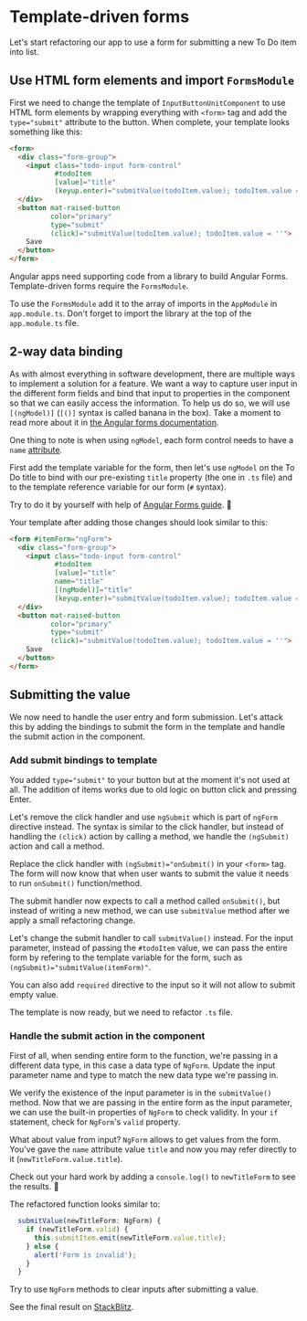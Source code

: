 # Template-driven forms

Let's start refactoring our app to use a form for submitting a new To Do item into list.

## Use HTML form elements and import `FormsModule`

First we need to change the template of `InputButtonUnitComponent` to use HTML form elements by wrapping everything with `<form>` tag and add the `type="submit"` attribute to the button. When complete, your template looks something like this:

```html
<form>
  <div class="form-group">
    <input class="todo-input form-control"
           #todoItem
           [value]="title"
           (keyup.enter)="submitValue(todoItem.value); todoItem.value = ''">
  </div>
  <button mat-raised-button
          color="primary"
          type="submit"
          (click)="submitValue(todoItem.value); todoItem.value = ''">
    Save
  </button>
</form>
```

Angular apps need supporting code from a library to build Angular Forms. Template-driven forms require the `FormsModule`.

To use the `FormsModule` add it to the array of imports in the `AppModule` in `app.module.ts`. Don't forget to import the library at the top of the `app.module.ts` file.

## 2-way data binding

As with almost everything in software development, there are multiple ways to implement a solution for a feature. We want a way to capture user input in the different form fields and bind that input to properties in the component so that we can easily access the information. To help us do so, we will use `[(ngModel)]` (`[()]` syntax is called banana in the box). Take a moment to read more about it in [the Angular forms documentation](https://angular.io/api/forms/NgModel#description).

One thing to note is when using `ngModel`, each form control needs to have a `name` [attribute](https://angular.io/api/core/Attribute).

First add the template variable for the form, then let's use `ngModel` on the To Do title to bind with our pre-existing `title` property (the one in `.ts` file) and to the template reference variable for our form (`#` syntax).

Try to do it by yourself with help of [Angular Forms guide](https://angular.io/guide/forms). 💪

Your template after adding those changes should look similar to this:

```html
<form #itemForm="ngForm">
  <div class="form-group">
    <input class="todo-input form-control"
           #todoItem
           [value]="title"
           name="title"
           [(ngModel)]="title"
           (keyup.enter)="submitValue(todoItem.value); todoItem.value = ''">
  </div>
  <button mat-raised-button
          color="primary"
          type="submit"
          (click)="submitValue(todoItem.value); todoItem.value = ''">
    Save
  </button>
</form>
```

## Submitting the value

We now need to handle the user entry and form submission. Let's attack this by adding the bindings to submit the form in the template and handle the submit action in the component.

### Add submit bindings to template

You added `type="submit"` to your button but at the moment it's not used at all. The addition of items works due to old logic on button click and pressing Enter.

Let's remove the click handler and use `ngSubmit` which is part of `ngForm` directive instead. The syntax is similar to the click handler, but instead of handling the `(click)` action by calling a method, we handle the `(ngSubmit)` action and call a method.

Replace the click handler with `(ngSubmit)="onSubmit()` in your `<form>` tag. The form will now know that when user wants to submit the value it needs to run `onSubmit()` function/method.

The submit handler now expects to call a method called `onSubmit()`, but instead of writing a new method, we can use `submitValue` method after we apply a small refactoring change.

Let's change the submit handler to call `submitValue()` instead. For the input parameter, instead of passing the `#todoItem` value, we can pass the entire form by refering to the template variable for the form, such as `(ngSubmit)="submitValue(itemForm)"`.

You can also add `required` directive to the input so it will not allow to submit empty value.

The template is now ready, but we need to refactor `.ts` file.

### Handle the submit action in the component

First of all, when sending entire form to the function, we're passing in a different data type, in this case a data type of `NgForm`. Update the input parameter name and type to match the new data type we're passing in.

We verify the existence of the input parameter is in the `submitValue()` method. Now that we are passing in the entire form as the input parameter, we can use the built-in properties of `NgForm` to check validity. In your `if` statement, check for `NgForm`'s `valid` property.

What about value from input? `NgForm` allows to get values from the form. You've gave the `name` attribute value `title` and now you may refer directly to it (`newTitleForm.value.title`).

Check out your hard work by adding a `console.log()` to `newTitleForm` to see the results. 🎉

The refactored function looks similar to:

```ts
  submitValue(newTitleForm: NgForm) {
    if (newTitleForm.valid) {
      this.submitItem.emit(newTitleForm.value.title);
    } else {
      alert('Form is invalid');
    }
  }
```

Try to use `NgForm` methods to clear inputs after submitting a value.

See the final result on [StackBlitz](https://stackblitz.com/github/ng-girls/todo-list-tutorial/tree/master/examples/4_01-template-form).
